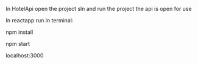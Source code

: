 In HotelApi open the project sln and run the project
 the api is open for use


In reactapp run in terminal:

npm install

npm start

localhost:3000

